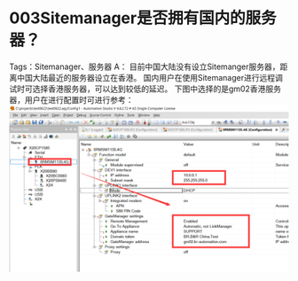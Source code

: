 # 003Sitemanager是否拥有国内的服务器？
Tags：Sitemanager、服务器
A： 
目前中国大陆没有设立Sitemanger服务器，距离中国大陆最近的服务器设立在香港。
国内用户在使用Sitemanager进行远程调试时可选择香港服务器，可以达到较低的延迟。
下图中选择的是gm02香港服务器，用户在进行配置时可进行参考： 
![Img](./FILES/003Sitemanager是否拥有国内的服务器？.md/img-20220530013758.png)
